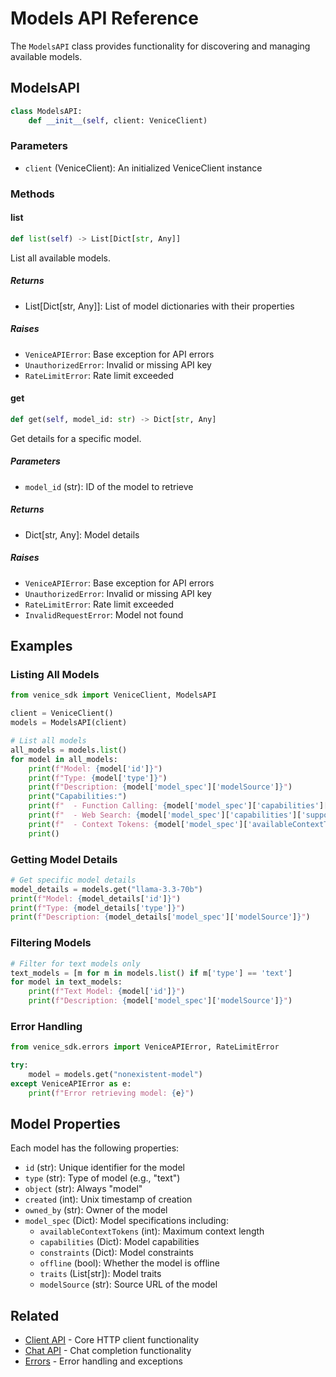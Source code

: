 # Models API Reference

The `ModelsAPI` class provides functionality for discovering and managing available models.

## ModelsAPI

```python
class ModelsAPI:
    def __init__(self, client: VeniceClient)
```

### Parameters

- `client` (VeniceClient): An initialized VeniceClient instance

### Methods

#### list

```python
def list(self) -> List[Dict[str, Any]]
```

List all available models.

##### Returns

- List[Dict[str, Any]]: List of model dictionaries with their properties

##### Raises

- `VeniceAPIError`: Base exception for API errors
- `UnauthorizedError`: Invalid or missing API key
- `RateLimitError`: Rate limit exceeded

#### get

```python
def get(self, model_id: str) -> Dict[str, Any]
```

Get details for a specific model.

##### Parameters

- `model_id` (str): ID of the model to retrieve

##### Returns

- Dict[str, Any]: Model details

##### Raises

- `VeniceAPIError`: Base exception for API errors
- `UnauthorizedError`: Invalid or missing API key
- `RateLimitError`: Rate limit exceeded
- `InvalidRequestError`: Model not found

## Examples

### Listing All Models

```python
from venice_sdk import VeniceClient, ModelsAPI

client = VeniceClient()
models = ModelsAPI(client)

# List all models
all_models = models.list()
for model in all_models:
    print(f"Model: {model['id']}")
    print(f"Type: {model['type']}")
    print(f"Description: {model['model_spec']['modelSource']}")
    print("Capabilities:")
    print(f"  - Function Calling: {model['model_spec']['capabilities']['supportsFunctionCalling']}")
    print(f"  - Web Search: {model['model_spec']['capabilities']['supportsWebSearch']}")
    print(f"  - Context Tokens: {model['model_spec']['availableContextTokens']}")
    print()
```

### Getting Model Details

```python
# Get specific model details
model_details = models.get("llama-3.3-70b")
print(f"Model: {model_details['id']}")
print(f"Type: {model_details['type']}")
print(f"Description: {model_details['model_spec']['modelSource']}")
```

### Filtering Models

```python
# Filter for text models only
text_models = [m for m in models.list() if m['type'] == 'text']
for model in text_models:
    print(f"Text Model: {model['id']}")
    print(f"Description: {model['model_spec']['modelSource']}")
```

### Error Handling

```python
from venice_sdk.errors import VeniceAPIError, RateLimitError

try:
    model = models.get("nonexistent-model")
except VeniceAPIError as e:
    print(f"Error retrieving model: {e}")
```

## Model Properties

Each model has the following properties:

- `id` (str): Unique identifier for the model
- `type` (str): Type of model (e.g., "text")
- `object` (str): Always "model"
- `created` (int): Unix timestamp of creation
- `owned_by` (str): Owner of the model
- `model_spec` (Dict): Model specifications including:
  - `availableContextTokens` (int): Maximum context length
  - `capabilities` (Dict): Model capabilities
  - `constraints` (Dict): Model constraints
  - `offline` (bool): Whether the model is offline
  - `traits` (List[str]): Model traits
  - `modelSource` (str): Source URL of the model

## Related

- [Client API](client.md) - Core HTTP client functionality
- [Chat API](chat.md) - Chat completion functionality
- [Errors](errors.md) - Error handling and exceptions 